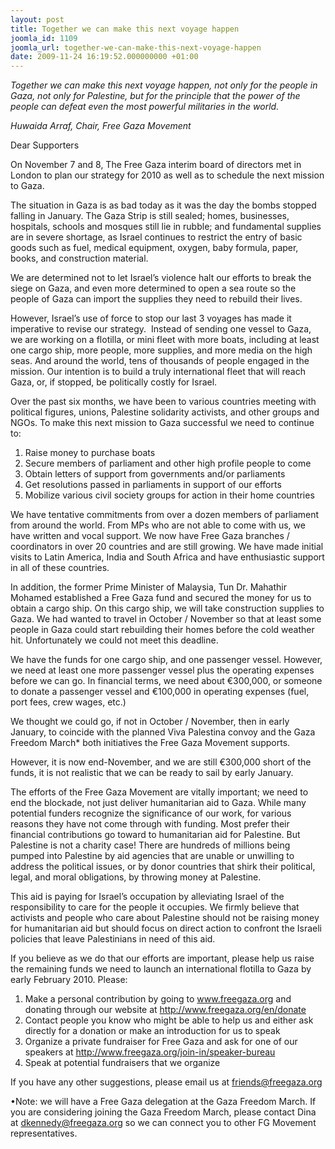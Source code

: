 ```yaml
---
layout: post
title: Together we can make this next voyage happen
joomla_id: 1109
joomla_url: together-we-can-make-this-next-voyage-happen
date: 2009-11-24 16:19:52.000000000 +01:00
---
```

<p><em>Together we can make this next voyage happen, not only for the people in Gaza, not only for Palestine, but for the principle that the power of the people can defeat even the most powerful militaries in the world. </em></p>
<p><em>Huwaida Arraf, Chair, Free Gaza Movement</em></p>
<p>Dear Supporters</p>
<p>On November 7 and 8, The Free Gaza interim board of directors met in London to plan our strategy for 2010 as well as to schedule the next mission to Gaza.</p>
<p>The situation in Gaza is as bad today as it was the day the bombs stopped falling in January. The Gaza Strip is still sealed; homes, businesses, hospitals, schools and mosques still lie in rubble; and fundamental supplies are in severe shortage, as Israel continues to restrict the entry of basic goods such as fuel, medical equipment, oxygen, baby formula, paper, books, and construction material.</p>
<p>We are determined not to let Israel’s violence halt our efforts to break the siege on Gaza, and even more determined to open a sea route so the people of Gaza can import the supplies they need to rebuild their lives.</p>
<p>

</p>
<p>However, Israel’s use of force to stop our last 3 voyages has made it imperative to revise our strategy.  Instead of sending one vessel to Gaza, we are working on a flotilla, or mini fleet with more boats, including at least one cargo ship, more people, more supplies, and more media on the high seas. And around the world, tens of thousands of people engaged in the mission. Our intention is to build a truly international fleet that will reach Gaza, or, if stopped, be politically costly for Israel.</p>
<p>Over the past six months, we have been to various countries meeting with political figures, unions, Palestine solidarity activists, and other groups and NGOs. To make this next mission to Gaza successful we need to continue to:</p>
<ol>
<li>Raise money to purchase boats</li>
<li>Secure members of parliament and other high profile people to come</li>
<li>Obtain letters of support from governments and/or parliaments</li>
<li>Get resolutions passed in parliaments in support of our efforts</li>
<li>Mobilize various civil society groups for action in their home countries</li>
</ol>
<p>We have tentative commitments from over a dozen members of parliament from around the world. From MPs who are not able to come with us, we have written and vocal support. We now have Free Gaza branches / coordinators in over 20 countries and are still growing. We have made initial visits to Latin America, India and South Africa and have enthusiastic support in all of these countries.</p>
<p>In addition, the former Prime Minister of Malaysia, Tun Dr. Mahathir Mohamed established a Free Gaza fund and secured the money for us to obtain a cargo ship. On this cargo ship, we will take construction supplies to Gaza. We had wanted to travel in October / November so that at least some people in Gaza could start rebuilding their homes before the cold weather hit. Unfortunately we could not meet this deadline.</p>
<p>We have the funds for one cargo ship, and one passenger vessel. However, we need at least one more passenger vessel plus the operating expenses before we can go. In financial terms, we need about €300,000, or someone to donate a passenger vessel and €100,000 in operating expenses (fuel, port fees, crew wages, etc.)</p>
<p>We thought we could go, if not in October / November, then in early January, to coincide with the planned Viva Palestina convoy and the Gaza Freedom March* both initiatives the Free Gaza Movement supports.</p>
<p>However, it is now end-November, and we are still €300,000 short of the funds, it is not realistic that we can be ready to sail by early January.</p>
<p>The efforts of the Free Gaza Movement are vitally important; we need to end the blockade, not just deliver humanitarian aid to Gaza. While many potential funders recognize the significance of our work, for various reasons they have not come through with funding. Most prefer their financial contributions go toward to humanitarian aid for Palestine. But Palestine is not a charity case! There are hundreds of millions being pumped into Palestine by aid agencies that are unable or unwilling to address the political issues, or by donor countries that shirk their political, legal, and moral obligations, by throwing money at Palestine.</p>
<p>This aid is paying for Israel’s occupation by alleviating Israel of the responsibility to care for the people it occupies. We firmly believe that activists and people who care about Palestine should not be raising money for humanitarian aid but should focus on direct action to confront the Israeli policies that leave Palestinians in need of this aid.</p>
<p>If you believe as we do that our efforts are important, please help us raise the remaining funds we need to launch an international flotilla to Gaza by early February 2010. Please:</p>
<ol>
<li>Make a personal contribution by going to <a href="/" target="_blank">www.freegaza.org</a> and donating through our website at <a href="en/donate" target="_blank">http://www.freegaza.org/en/<wbr></wbr>donate</a></li>
<li>Contact people you know who might be able to help us and either ask directly for a donation or make an introduction for us to speak</li>
<li>Organize a private fundraiser for Free Gaza and ask for one of our speakers at <a href="join-in/speaker-bureau" target="_blank">http://www.freegaza.org/join-<wbr></wbr>in/speaker-bureau</a></li>
<li>Speak at potential fundraisers that we organize</li>
</ol>
<p>If you have any other suggestions, please email us at <a href="mailto:friends@freegaza.org" target="_blank">friends@freegaza.org</a></p>
<p>•Note: we will have a Free Gaza delegation at the Gaza Freedom March. If you are considering joining the Gaza Freedom March, please contact Dina at <a href="mailto:dkennedy@freegaza.org" target="_blank">dkennedy@freegaza.org</a> so we can connect you to other FG Movement representatives.</p>
